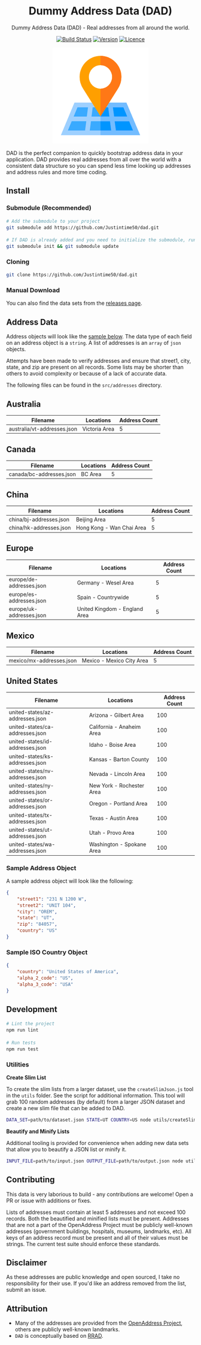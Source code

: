 <div align="center">

# Dummy Address Data (DAD)

Dummy Address Data (DAD) - Real addresses from all around the world.

[![Build Status](https://github.com/Justintime50/dad/workflows/build/badge.svg)](https://github.com/Justintime50/dad/actions)
[![Version](https://img.shields.io/github/v/tag/justintime50/dad)](https://github.com/justintime50/dad/releases)
[![Licence](https://img.shields.io/github/license/justintime50/dad)](https://opensource.org/licenses/mit-license.php)

<img src="https://raw.githubusercontent.com/justintime50/assets/main/src/dad/showcase.png" alt="Showcase">

</div>

DAD is the perfect companion to quickly bootstrap address data in your application. DAD provides real addresses from all over the world with a consistent data structure so you can spend less time looking up addresses and address rules and more time coding.

## Install

### Submodule (Recommended)

```bash
# Add the submodule to your project
git submodule add https://github.com/Justintime50/dad.git

# If DAD is already added and you need to initialize the submodule, run the following
git submodule init && git submodule update
```

### Cloning

```bash
git clone https://github.com/Justintime50/dad.git
```

### Manual Download

You can also find the data sets from the [releases page](https://github.com/justintime50/dad/releases).

## Address Data

Address objects will look like the [sample below](#sample-address-object). The data type of each field on an address object is a `string`. A list of addresses is an `array` of `json` objects.

Attempts have been made to verify addresses and ensure that street1, city, state, and zip are present on all records. Some lists may be shorter than others to avoid complexity or because of a lack of accurate data.

The following files can be found in the `src/addresses` directory.

## Australia

| Filename                    | Locations       | Address Count |
| --------------------------- | --------------- | ------------- |
| australia/vt-addresses.json | Victoria Area   | 5             |

## Canada

| Filename                 | Locations       | Address Count |
| ------------------------ | --------------- | ------------- |
| canada/bc-addresses.json | BC Area         | 5             |

## China

| Filename                | Locations                 | Address Count |
| ----------------------- | ------------------------- | ------------- |
| china/bj-addresses.json | Beijing Area              | 5             |
| china/hk-addresses.json | Hong Kong - Wan Chai Area | 5             |

## Europe

| Filename                 | Locations                     | Address Count |
| ------------------------ | ----------------------------- | ------------- |
| europe/de-addresses.json | Germany - Wesel Area          | 5             |
| europe/es-addresses.json | Spain - Countrywide           | 5             |
| europe/uk-addresses.json | United Kingdom - England Area | 5             |

## Mexico

| Filename                 | Locations                     | Address Count |
| ------------------------ | ----------------------------- | ------------- |
| mexico/mx-addresses.json | Mexico - Mexico City Area     | 5             |

## United States

| Filename                        | Locations                 | Address Count |
| ------------------------------- | ------------------------- | ------------- |
| united-states/az-addresses.json | Arizona - Gilbert Area    | 100           |
| united-states/ca-addresses.json | California - Anaheim Area | 100           |
| united-states/id-addresses.json | Idaho - Boise Area        | 100           |
| united-states/ks-addresses.json | Kansas - Barton County    | 100           |
| united-states/nv-addresses.json | Nevada - Lincoln Area     | 100           |
| united-states/ny-addresses.json | New York - Rochester Area | 100           |
| united-states/or-addresses.json | Oregon - Portland Area    | 100           |
| united-states/tx-addresses.json | Texas - Austin Area       | 100           |
| united-states/ut-addresses.json | Utah - Provo Area         | 100           |
| united-states/wa-addresses.json | Washington - Spokane Area | 100           |

### Sample Address Object

A sample address object will look like the following:

```json
{
    "street1": "231 N 1200 W",
    "street2": "UNIT 104",
    "city": "OREM",
    "state": "UT",
    "zip": "84057",
    "country": "US"
}
```

### Sample ISO Country Object

```json
{
    "country": "United States of America",
    "alpha_2_code": "US",
    "alpha_3_code": "USA"
}
```

## Development

```bash
# Lint the project
npm run lint

# Run tests
npm run test
```

### Utilities

**Create Slim List**

To create the slim lists from a larger dataset, use the `createSlimJson.js` tool in the `utils` folder. See the script for additional information. This tool will grab 100 random addresses (by default) from a larger JSON dataset and create a new slim file that can be added to DAD.

```bash
DATA_SET=path/to/dataset.json STATE=UT COUNTRY=US node utils/createSlimJson.js
```

**Beautify and Minify Lists**

Additional tooling is provided for convenience when adding new data sets that allow you to beautify a JSON list or minify it.

```bash
INPUT_FILE=path/to/input.json OUTPUT_FILE=path/to/output.json node utils/minifyJson.js
```

## Contributing

This data is very laborious to build - any contributions are welcome! Open a PR or issue with additions or fixes. 

Lists of addresses must contain at least 5 addresses and not exceed 100 records. Both the beautified and minified lists must be present. Addresses that are not a part of the OpenAddress Project must be publicly well-known addresses (government buildings, hospitals, museums, landmarks, etc). All keys of an address record must be present and all of their values must be strings. The current test suite should enforce these standards.

## Disclaimer

As these addresses are public knowledge and open sourced, I take no responsibility for their use. If you'd like an address removed from the list, submit an issue.

## Attribution

- Many of the addresses are provided from the [OpenAddress Project](https://openaddresses.io), others are publicly well-known landmarks.
- `DAD` is conceptually based on [RRAD](https://github.com/EthanRBrown/rrad).
